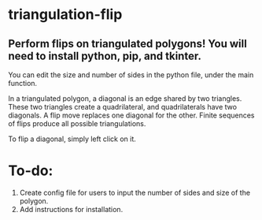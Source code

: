 # triangulation-flip
Perform flips on triangulated polygons!
You will need to install python, pip, and tkinter.
---------------------------------------------------

You can edit the size and number of sides in the python file, under the main function.

In a triangulated polygon, a diagonal is an edge shared by two triangles. These two triangles create a quadrilateral, and quadrilaterals have two diagonals. A flip move replaces one diagonal for the other. Finite sequences of flips produce all possible triangulations.

To flip a diagonal, simply left click on it.

# To-do:
1. Create config file for users to input the number of sides and size of the polygon.
2. Add instructions for installation.
